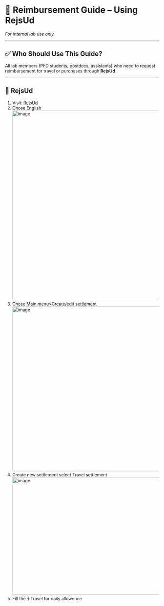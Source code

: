 # 🧾 Reimbursement Guide – Using RejsUd
_For internal lab use only._

---

## ✅ Who Should Use This Guide?

All lab members (PhD students, postdocs, assistants) who need to request reimbursement for travel or purchases through **RejsUd** .

---

## 🚪 RejsUd
1. Visit: [RejsUd](https://indfak2.dk/login/#/)
2. Chose English<img width="1050" height="621" alt="image" src="https://github.com/user-attachments/assets/9949c260-01b2-4ffc-874c-51ca5f363bdc" />
3. Chose Main menu>Create/edit settlement<img width="1455" height="539" alt="image" src="https://github.com/user-attachments/assets/5969c926-a7b4-4337-a742-a30f7f837369" />
4. Create new settlement select Travel settlement<img width="1193" height="384" alt="image" src="https://github.com/user-attachments/assets/7ece4d92-d602-4dcf-844f-bdd9ec6659b8" />
5. Fill the ✈️Travel for daily allowence

